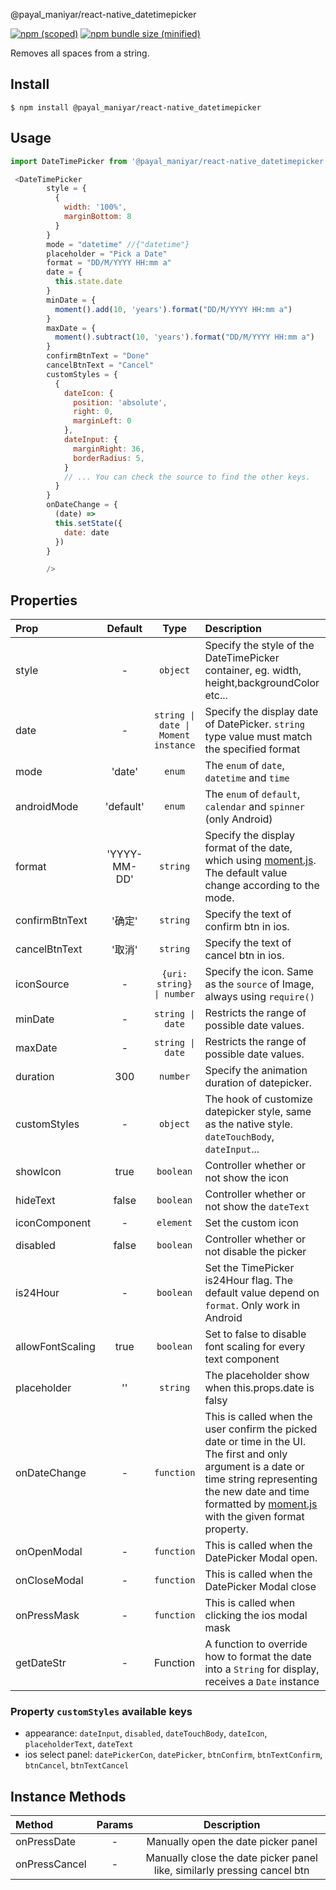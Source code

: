 @payal_maniyar/react-native_datetimepicker

[![npm (scoped)](https://img.shields.io/npm/v/@payal_maniyar/react-native_datetimepicker.svg)](https://www.npmjs.com/package/@payal_maniyar/react-native_datetimepicker)
[![npm bundle size (minified)](https://img.shields.io/bundlephobia/min/@payal_maniyar/react-native_datetimepicker.svg)](https://www.npmjs.com/package/@payal_maniyar/react-native_datetimepicker)

Removes all spaces from a string.

## Install

```
$ npm install @payal_maniyar/react-native_datetimepicker
```

## Usage

```js
import DateTimePicker from '@payal_maniyar/react-native_datetimepicker';

 <DateTimePicker
        style = {
          {
            width: '100%',
            marginBottom: 8
          }
        }
        mode = "datetime" //{"datetime"}
        placeholder = "Pick a Date"
        format = "DD/M/YYYY HH:mm a"
        date = {
          this.state.date
        }
        minDate = {
          moment().add(10, 'years').format("DD/M/YYYY HH:mm a")
        }
        maxDate = {
          moment().subtract(10, 'years').format("DD/M/YYYY HH:mm a")
        }
        confirmBtnText = "Done"
        cancelBtnText = "Cancel"
        customStyles = {
          {
            dateIcon: {
              position: 'absolute',
              right: 0,
              marginLeft: 0
            },
            dateInput: {
              marginRight: 36,
              borderRadius: 5,
            }
            // ... You can check the source to find the other keys.
          }
        }
        onDateChange = {
          (date) =>
          this.setState({
            date: date
          })
        }

        />
```
## Properties


| Prop  | Default  | Type | Description |
| :------------ |:---------------:| :---------------:| :-----|
| style | - | `object` | Specify the style of the DateTimePicker container, eg. width, height,backgroundColor etc...  |
| date | - | <code>string &#124; date &#124; Moment instance</code> | Specify the display date of DatePicker. `string` type value must match the specified format |
| mode | 'date' | `enum` | The `enum` of `date`, `datetime` and `time` |
| androidMode | 'default' | `enum` | The `enum` of `default`, `calendar` and `spinner` (only Android) |
| format | 'YYYY-MM-DD' | `string` | Specify the display format of the date, which using [moment.js](http://momentjs.com/). The default value change according to the mode. |
| confirmBtnText | '确定' | `string` | Specify the text of confirm btn in ios. |
| cancelBtnText | '取消' | `string` | Specify the text of cancel btn in ios. |
| iconSource | - | <code>{uri: string} &#124; number</code> | Specify the icon. Same as the `source` of Image, always using `require()` |
| minDate | - | <code>string &#124; date</code> | Restricts the range of possible date values. |
| maxDate | - | <code>string &#124; date</code> | Restricts the range of possible date values. |
| duration | 300 | `number` | Specify the animation duration of datepicker.|
| customStyles | - | `object` | The hook of customize datepicker style, same as the native style. `dateTouchBody`, `dateInput`...|
| showIcon | true | `boolean` | Controller whether or not show the icon |
| hideText | false | `boolean` | Controller whether or not show the `dateText` |
| iconComponent | - | `element` | Set the custom icon |
| disabled | false | `boolean` | Controller whether or not disable the picker |
| is24Hour | - | `boolean` | Set the TimePicker is24Hour flag. The default value depend on `format`. Only work in Android |
| allowFontScaling | true | `boolean` | Set to false to disable font scaling for every text component |
| placeholder | '' | `string` | The placeholder show when this.props.date is falsy |
| onDateChange | - | `function` | This is called when the user confirm the picked date or time in the UI. The first and only argument is a date or time string representing the new date and time formatted by [moment.js](http://momentjs.com/) with the given format property. |
| onOpenModal | - | `function` | This is called when the DatePicker Modal open. |
| onCloseModal | - | `function` | This is called when the DatePicker Modal close |
| onPressMask | - | `function` | This is called when clicking the ios modal mask |
| getDateStr | - | Function | A function to override how to format the date into a `String` for display, receives a `Date` instance

### Property `customStyles` available keys

* appearance: `dateInput`, `disabled`, `dateTouchBody`, `dateIcon`, `placeholderText`, `dateText`
* ios select panel: `datePickerCon`, `datePicker`, `btnConfirm`, `btnTextConfirm`, `btnCancel`, `btnTextCancel`


## Instance Methods

| Method  | Params  | Description |
| :------------ |:---------------:| :---------------:|
| onPressDate | - | Manually open the date picker panel |
| onPressCancel | - | Manually close the date picker panel like, similarly pressing cancel btn |


